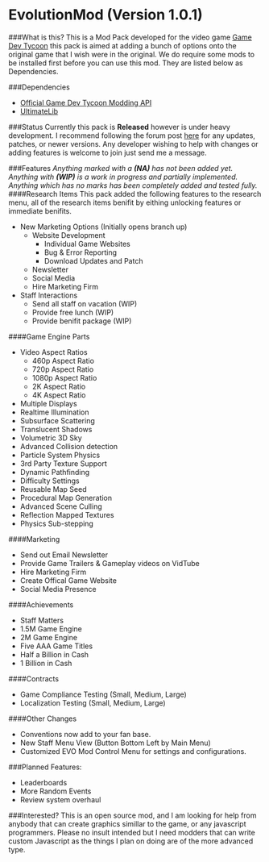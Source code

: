 EvolutionMod (Version 1.0.1)
===============
###What is this?
This is a Mod Pack developed for the video game [Game Dev Tycoon](http://www.greenheartgames.com/app/game-dev-tycoon/) this pack is aimed at adding a bunch of options onto the original game that I wish were in the original. We do require some mods to be installed first before you can use this mod. They are listed below as Dependencies. 

###Dependencies
 - [Official Game Dev Tycoon Modding API](https://github.com/greenheartgames/gdt-modAPI)
 - [UltimateLib](http://gdt-ultimatesuite.abesco.de/)

###Status
Currently this pack is **Released** however is under heavy development. I recommend following the forum post [here](http://forum.greenheartgames.com/t/rel-evolutionmod-version-1-0-0/) for any updates, patches, or newer versions. Any developer wishing to help with changes or adding features is welcome to join just send me a message.

###Features
_Anything marked with a **(NA)** has not been added yet. Anything with **(WIP)** is a work in progress and partially implemented. Anything which has no marks has been completely added and tested fully._
####Research Items
This pack added the following features to the research menu, all of the research items benifit by eithing unlocking features or immediate benifits.
- New Marketing Options (Initially opens branch up)
    - Website Development
        - Individual Game Websites
        - Bug & Error Reporting
        - Download Updates and Patch
    - Newsletter
    - Social Media
    - Hire Marketing Firm
- Staff Interactions
    - Send all staff on vacation (WIP)
    - Provide free lunch (WIP)
    - Provide benifit package (WIP)

####Game Engine Parts
- Video Aspect Ratios 
    - 460p Aspect Ratio
    - 720p Aspect Ratio
    - 1080p Aspect Ratio
    - 2K Aspect Ratio
    - 4K Aspect Ratio
- Multiple Displays
- Realtime Illumination
- Subsurface Scattering
- Translucent Shadows
- Volumetric 3D Sky
- Advanced Collision detection
- Particle System Physics
- 3rd Party Texture Support
- Dynamic Pathfinding
- Difficulty Settings
- Reusable Map Seed
- Procedural Map Generation
- Advanced Scene Culling
- Reflection Mapped Textures
- Physics Sub-stepping

####Marketing
- Send out Email Newsletter
- Provide Game Trailers & Gameplay videos on VidTube
- Hire Marketing Firm
- Create Offical Game Website
- Social Media Presence

####Achievements
- Staff Matters
- 1.5M Game Engine
- 2M Game Engine
- Five AAA Game Titles
- Half a Billion in Cash
- 1 Billion in Cash

####Contracts
- Game Compliance Testing (Small, Medium, Large)
- Localization Testing (Small, Medium, Large)

####Other Changes
- Conventions now add to your fan base. 
- New Staff Menu View (Button Bottom Left by Main Menu)
- Customized EVO Mod Control Menu for settings and configurations.

###Planned Features:
- Leaderboards 
- More Random Events
- Review system overhaul

###Interested?
This is an open source mod, and I am looking for help from anybody that can create graphics simillar to the game, or any javascript programmers. Please no insult intended but I need modders that can write custom Javascript as the things I plan on doing are of the more advanced type. 